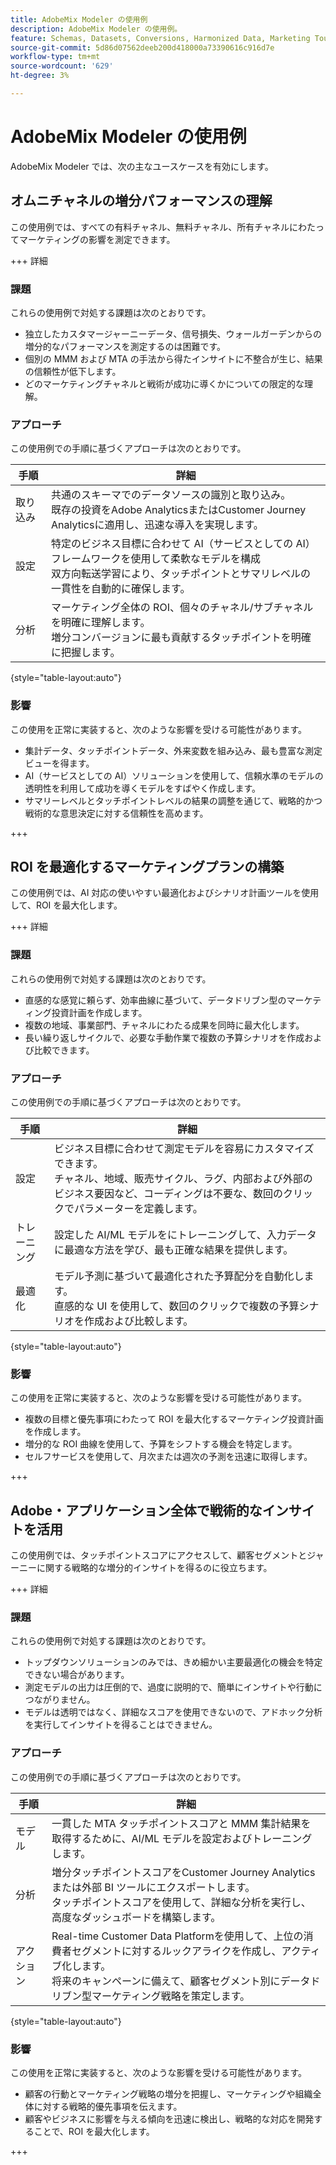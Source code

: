 ```yaml
---
title: AdobeMix Modeler の使用例
description: AdobeMix Modeler の使用例。
feature: Schemas, Datasets, Conversions, Harmonized Data, Marketing Touch Points, Models, Plans
source-git-commit: 5d86d07562deeb200d418000a73390616c916d7e
workflow-type: tm+mt
source-wordcount: '629'
ht-degree: 3%

---
```



# AdobeMix Modeler の使用例

AdobeMix Modeler では、次の主なユースケースを有効にします。

## オムニチャネルの増分パフォーマンスの理解

この使用例では、すべての有料チャネル、無料チャネル、所有チャネルにわたってマーケティングの影響を測定できます。

+++ 詳細

### 課題

これらの使用例で対処する課題は次のとおりです。

* 独立したカスタマージャーニーデータ、信号損失、ウォールガーデンからの増分的なパフォーマンスを測定するのは困難です。
* 個別の MMM および MTA の手法から得たインサイトに不整合が生じ、結果の信頼性が低下します。
* どのマーケティングチャネルと戦術が成功に導くかについての限定的な理解。

### アプローチ

この使用例での手順に基づくアプローチは次のとおりです。

| 手順 | 詳細 |
|---|---|
| 取り込み | 共通のスキーマでのデータソースの識別と取り込み。 <br/>既存の投資をAdobe AnalyticsまたはCustomer Journey Analyticsに適用し、迅速な導入を実現します。 |
| 設定 | 特定のビジネス目標に合わせて AI（サービスとしての AI）フレームワークを使用して柔軟なモデルを構成<br/>双方向転送学習により、タッチポイントとサマリレベルの一貫性を自動的に確保します。 |
| 分析 | マーケティング全体の ROI、個々のチャネル/サブチャネルを明確に理解します。<br/>増分コンバージョンに最も貢献するタッチポイントを明確に把握します。 |

{style="table-layout:auto"}


### 影響

この使用を正常に実装すると、次のような影響を受ける可能性があります。

* 集計データ、タッチポイントデータ、外来変数を組み込み、最も豊富な測定ビューを得ます。
* AI（サービスとしての AI）ソリューションを使用して、信頼水準のモデルの透明性を利用して成功を導くモデルをすばやく作成します。
* サマリーレベルとタッチポイントレベルの結果の調整を通じて、戦略的かつ戦術的な意思決定に対する信頼性を高めます。

+++


## ROI を最適化するマーケティングプランの構築

この使用例では、AI 対応の使いやすい最適化およびシナリオ計画ツールを使用して、ROI を最大化します。

+++ 詳細

### 課題

これらの使用例で対処する課題は次のとおりです。

* 直感的な感覚に頼らず、効率曲線に基づいて、データドリブン型のマーケティング投資計画を作成します。
* 複数の地域、事業部門、チャネルにわたる成果を同時に最大化します。
* 長い繰り返しサイクルで、必要な手動作業で複数の予算シナリオを作成および比較できます。


### アプローチ

この使用例での手順に基づくアプローチは次のとおりです。

| 手順 | 詳細 |
|---|---|
| 設定 | ビジネス目標に合わせて測定モデルを容易にカスタマイズできます。<br/>チャネル、地域、販売サイクル、ラグ、内部および外部のビジネス要因など、コーディングは不要な、数回のクリックでパラメーターを定義します。 |
| トレーニング | 設定した AI/ML モデルをにトレーニングして、入力データに最適な方法を学び、最も正確な結果を提供します。 |
| 最適化 | モデル予測に基づいて最適化された予算配分を自動化します。<br/>直感的な UI を使用して、数回のクリックで複数の予算シナリオを作成および比較します。 |

{style="table-layout:auto"}


### 影響

この使用を正常に実装すると、次のような影響を受ける可能性があります。

* 複数の目標と優先事項にわたって ROI を最大化するマーケティング投資計画を作成します。
* 増分的な ROI 曲線を使用して、予算をシフトする機会を特定します。
* セルフサービスを使用して、月次または週次の予測を迅速に取得します。

+++

<!-- This use case is not supported with initial release

## Make data-driven inflight optimizations

This use case helps you to improve ROI weekly by assessing actual and forecasted performance to make inflight improvements.

+++ Details

### Challenges

The challenges this use case addresses are:

* Campaign performance is often slow, or lacks granularity need to confidently optimize.
* Messy, non-standardized data across dozens of channels and sources drives slow time to insight.
* No democratized access to tools and overreliance on select experts or external vendors, increasing turnaround times.



### Approach

The step based approach for this use case:

| Step | Details |
|---|---|
| Ingest | Ingest data in common schemas for easy model refreshes and reusability across Experience Platform applications.<br/>Streamline data piping, cleaning & QA with automated harmonization tools. |
| Refresh | Build and refresh AI/ML  models using a user-friendly, self-service platform.<br/>Get new results, including historic and forecasted ROIs by channel, on a weekly or monthly basis. |
| Optimize | Make rapid inflight optimizations by shifting spend across channels based on measured performance. |

{style="table-layout:auto"}


### Impact 

Successful implementation of this use can have the following impact:

* Maximize speed, scalability, and usability across measurement & analytic use cases with standardized data schemas and common data foundation.
* Rapidly make weekly or monthly inflight optimizations and maximize ROI with data-driven spend shifts that reflect best forecasted ROIs.

+++

-->

## Adobe・アプリケーション全体で戦術的なインサイトを活用

この使用例では、タッチポイントスコアにアクセスして、顧客セグメントとジャーニーに関する戦略的な増分的インサイトを得るのに役立ちます。

+++ 詳細

### 課題

これらの使用例で対処する課題は次のとおりです。

* トップダウンソリューションのみでは、きめ細かい主要最適化の機会を特定できない場合があります。
* 測定モデルの出力は圧倒的で、過度に説明的で、簡単にインサイトや行動につながりません。
* モデルは透明ではなく、詳細なスコアを使用できないので、アドホック分析を実行してインサイトを得ることはできません。


### アプローチ

この使用例での手順に基づくアプローチは次のとおりです。

| 手順 | 詳細 |
|---|---|
| モデル | 一貫した MTA タッチポイントスコアと MMM 集計結果を取得するために、AI/ML モデルを設定およびトレーニングします。 |
| 分析 | 増分タッチポイントスコアをCustomer Journey Analyticsまたは外部 BI ツールにエクスポートします。<br/>タッチポイントスコアを使用して、詳細な分析を実行し、高度なダッシュボードを構築します。 |
| アクション | Real-time Customer Data Platformを使用して、上位の消費者セグメントに対するルックアライクを作成し、アクティブ化します。<br/>将来のキャンペーンに備えて、顧客セグメント別にデータドリブン型マーケティング戦略を策定します。 |

{style="table-layout:auto"}


### 影響

この使用を正常に実装すると、次のような影響を受ける可能性があります。

* 顧客の行動とマーケティング戦略の増分を把握し、マーケティングや組織全体に対する戦略的優先事項を伝えます。
* 顧客やビジネスに影響を与える傾向を迅速に検出し、戦略的な対応を開発することで、ROI を最大化します。


+++

